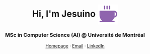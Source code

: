 <h1 align="center">
  Hi, I'm Jesuino <img src="coffee-fill.svg" style="vertical-align:middle;"/>
</h1>

<h3 align="center">
  MSc in Computer Science (AI) @ Université de Montréal
</h3>

<p align="center">
  <a href="https://jesuinovieira.github.io/">Homepage</a> · 
  <a href="mailto:jesuino.vf@gmail.com">Email</a> · 
  <a href="https://www.linkedin.com/in/jesuinovieira">LinkedIn</a>
</p>
